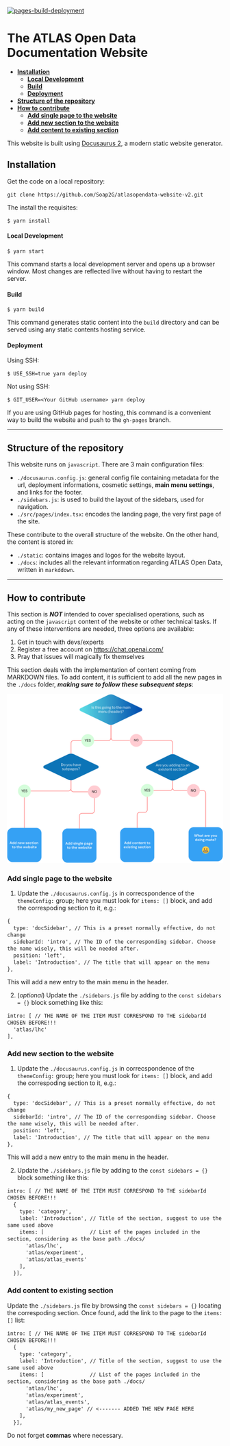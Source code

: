 [![pages-build-deployment](https://github.com/Soap2G/atlasopendata-website-v2/actions/workflows/pages/pages-build-deployment/badge.svg)](https://github.com/Soap2G/atlasopendata-website-v2/actions/workflows/pages/pages-build-deployment)

# The ATLAS Open Data Documentation Website

- **[Installation](#installation)**
    - **[Local Development](#local-development)**
    - **[Build](#build)**
    - **[Deployment](#deployment)**
- **[Structure of the repository](#structure-of-the-repository)** 
- **[How to contribute](#how-to-contribute)**
    - **[Add single page to the website](#add-single-page-to-the-website)**
    - **[Add new section to the website](#add-new-section-to-the-website)**
    - **[Add content to existing section](#add-content-to-existing-section)**


This website is built using [Docusaurus 2](https://docusaurus.io/), a modern static website generator.

## Installation
Get the code on a local repository:
```
git clone https://github.com/Soap2G/atlasopendata-website-v2.git
```
The install the requisites:
```
$ yarn install
```

#### Local Development

```
$ yarn start
```

This command starts a local development server and opens up a browser window. Most changes are reflected live without having to restart the server.

#### Build

```
$ yarn build
```

This command generates static content into the `build` directory and can be served using any static contents hosting service.

#### Deployment

Using SSH:

```
$ USE_SSH=true yarn deploy
```

Not using SSH:

```
$ GIT_USER=<Your GitHub username> yarn deploy
```

If you are using GitHub pages for hosting, this command is a convenient way to build the website and push to the `gh-pages` branch.

---

## Structure of the repository

This website runs on `javascript`. There are 3 main configuration files:
- `./docusaurus.config.js`: general config file containing metadata for the url, deployment informations, cosmetic settings, **main menu settings**, and links for the footer. 
- `./sidebars.js`: is used to build the layout of the sidebars, used for navigation.
- `./src/pages/index.tsx`: encodes the landing page, the very first page of the site.

These contribute to the overall structure of the website. 
On the other hand, the content is stored in: 
- `./static`: contains images and logos for the website layout.
- `./docs`: includes all the relevant information regarding ATLAS Open Data, written in `markddown`.

---

## How to contribute
This section is _**NOT**_ intended to cover specialised operations, such as acting on the `javascript` content of the website or other technical tasks. 
If any of these interventions are needed, three options are available:
1. Get in touch with devs/experts
2. Register a free account on https://chat.openai.com/
3. Pray that issues will magically fix themselves

This section deals with the implementation of content coming from MARKDOWN files.
To add content, it is sufficient to add all the new pages in the `./docs` folder, _**making sure to follow these subsequent steps**_:

<div align="center">

![Alt text](static/img/graph.png)

</div>

### Add single page to the website
1. Update the `./docusaurus.config.js` in correcspondence of the `themeConfig:` group; here you must look for `items: []` block, and add the correspoding section to it, e.g.:
```
{
  type: 'docSidebar', // This is a preset normally effective, do not change
  sidebarId: 'intro', // The ID of the corresponding sidebar. Choose the name wisely, this will be needed after.
  position: 'left',
  label: 'Introduction', // The title that will appear on the menu
},
```
This will add a new entry to the main menu in the header.

2. (_optional_) Update the `./sidebars.js` file by adding to the `const sidebars = {}` block something like this:
```
intro: [ // THE NAME OF THE ITEM MUST CORRESPOND TO THE sidebarId CHOSEN BEFORE!!!
  'atlas/lhc'
],
```

### Add new section to the website
1. Update the `./docusaurus.config.js` in correcspondence of the `themeConfig:` group; here you must look for `items: []` block, and add the correspoding section to it, e.g.:
```
{
  type: 'docSidebar', // This is a preset normally effective, do not change
  sidebarId: 'intro', // The ID of the corresponding sidebar. Choose the name wisely, this will be needed after.
  position: 'left',
  label: 'Introduction', // The title that will appear on the menu
},
```
This will add a new entry to the main menu in the header.

2. Update the `./sidebars.js` file by adding to the `const sidebars = {}` block something like this:
```
intro: [ // THE NAME OF THE ITEM MUST CORRESPOND TO THE sidebarId CHOSEN BEFORE!!!
  {
    type: 'category',
    label: 'Introduction', // Title of the section, suggest to use the same used above
    items: [               // List of the pages included in the section, considering as the base path ./docs/
      'atlas/lhc', 
      'atlas/experiment', 
      'atlas/atlas_events'
    ],
  }],
```
### Add content to existing section

Update the `./sidebars.js` file by browsing the `const sidebars = {}` locating the correspoding section. Once found, add the link to the page to the `items: []` list:
```
intro: [ // THE NAME OF THE ITEM MUST CORRESPOND TO THE sidebarId CHOSEN BEFORE!!!
  {
    type: 'category',
    label: 'Introduction', // Title of the section, suggest to use the same used above
    items: [               // List of the pages included in the section, considering as the base path ./docs/
      'atlas/lhc', 
      'atlas/experiment', 
      'atlas/atlas_events',
      'atlas/my_new_page' // <------- ADDED THE NEW PAGE HERE
    ],
  }],
```
Do not forget **commas** where necessary.

